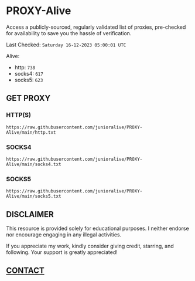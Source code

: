 # PROXY-Alive

Access a publicly-sourced, regularly validated list of proxies, pre-checked for availability to save you the hassle of verification.

Last Checked: `Saturday 16-12-2023 05:00:01 UTC`

Alive:
- http: `738`
- socks4: `617`
- socks5: `623`

## GET PROXY

### HTTP(S)

```https://raw.githubusercontent.com/junioralive/PROXY-Alive/main/http.txt```

### SOCKS4

```https://raw.githubusercontent.com/junioralive/PROXY-Alive/main/socks4.txt```

### SOCKS5

```https://raw.githubusercontent.com/junioralive/PROXY-Alive/main/socks5.txt```

## DISCLAIMER

This resource is provided solely for educational purposes. I neither endorse nor encourage engaging in any illegal activities.

If you appreciate my work, kindly consider giving credit, starring, and following. Your support is greatly appreciated! 

## [CONTACT](https://t.me/TheJuniorAlive)
